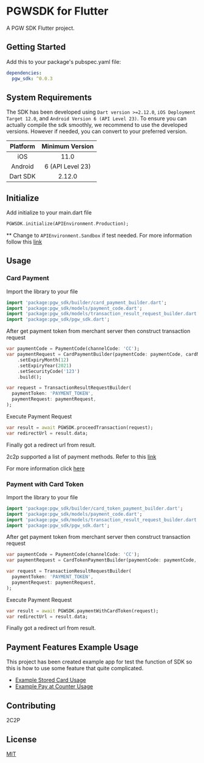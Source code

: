 # PGWSDK for Flutter

A PGW SDK Flutter project.

## Getting Started

Add this to your package's pubspec.yaml file:

```yaml
dependencies:
  pgw_sdk: ^0.0.3
```

## System Requirements

The SDK has been developed using `Dart version >=2.12.0`, `iOS Deployment Target 12.0`, and `Android Version 6 (API Level 23)`. To ensure you can actually compile the sdk smoothly, we recommend to use the developed versions. However if needed, you can convert to your preferred version.

| Platform | Minimum Version |
| :-----: | :-----: |
| iOS | 11.0 |
| Android | 6 (API Level 23) | 
| Dart SDK | 2.12.0 | 


## Initialize

Add initialize to your main.dart file

```dart
PGWSDK.initialize(APIEnvironment.Production);
```

** Change to `APIEnvironment.Sandbox` if test needed. For more information follow this [link](https://developer.2c2p.com/docs/sandbox)

## Usage


### Card Payment
Import the library to your file

```dart
import 'package:pgw_sdk/builder/card_payment_builder.dart';
import 'package:pgw_sdk/models/payment_code.dart';
import 'package:pgw_sdk/models/transaction_result_request_builder.dart';
import 'package:pgw_sdk/pgw_sdk.dart';
```

After get payment token from merchant server then construct transaction request
```dart
var paymentCode = PaymentCode(channelCode: 'CC');
var paymentRequest = CardPaymentBuilder(paymentCode: paymentCode, cardNo: '4111111111111111')
    .setExpiryMonth(12)
    .setExpiryYear(2021)
    .setSecurityCode('123')
    .build();

var request = TransactionResultRequestBuilder(
  paymentToken: 'PAYMENT_TOKEN',
  paymentRequest: paymentRequest,
);
```

Execute Payment Request
```dart
var result = await PGWSDK.proceedTransaction(request);
var redirectUrl = result.data;
```
Finally got a redirect url from result.

2c2p supported a list of payment methods. Refer to this [link](https://developer.2c2p.com/docs/sdk-payment-methods)

For more information click [here](https://developer.2c2p.com/docs/sdk-how-to-integrate)

### Payment with Card Token
Import the library to your file

```dart
import 'package:pgw_sdk/builder/card_token_payment_builder.dart';
import 'package:pgw_sdk/models/payment_code.dart';
import 'package:pgw_sdk/models/transaction_result_request_builder.dart';
import 'package:pgw_sdk/pgw_sdk.dart';
```

After get payment token from merchant server then construct transaction request
```dart
var paymentCode = PaymentCode(channelCode: 'CC');
var paymentRequest = CardTokenPaymentBuilder(paymentCode: paymentCode, cardToken: cardToken).build();

var request = TransactionResultRequestBuilder(
  paymentToken: 'PAYMENT_TOKEN',
  paymentRequest: paymentRequest,
);
```

Execute Payment Request
```dart
var result = await PGWSDK.paymentWithCardToken(request);
var redirectUrl = result.data;
```
Finally got a redirect url from result.


## Payment Features Example Usage

This project has been created example app for test the function of SDK so this is how to use some feature that quite  complicated.

- [Example Stored Card Usage](EXAMPLE_STORED_CARD_USAGE.md) 
- [Example Pay at Counter Usage](EXAMPLE_PAY_AT_COUNTER_USAGE.md)

## Contributing
2C2P

## License
[MIT](/LICENSE)